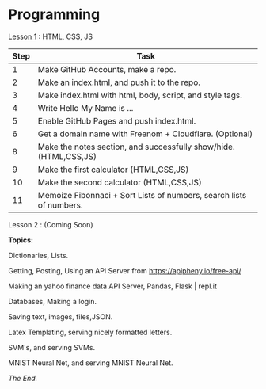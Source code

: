 # Programming
<a href = "/lesson1.html">Lesson 1</a> : HTML, CSS, JS

| Step | Task                                                         |
| ---- | ------------------------------------------------------------ |
| 1    | Make GitHub Accounts, make a repo.                           |
| 2    | Make an index.html, and push it to the repo.                 |
| 3    | Make index.html with html, body, script, and style tags.     |
| 4    | Write Hello My Name is ...                                   |
| 5    | Enable GitHub Pages and push index.html.                     |
| 6    | Get a domain name with Freenom + Cloudflare. (Optional)      |
| 8    | Make the notes section, and successfully show/hide. (HTML,CSS,JS) |
| 9    | Make the first calculator (HTML,CSS,JS)                      |
| 10   | Make the second calculator (HTML,CSS,JS)                     |
| 11   | Memoize Fibonnaci + Sort Lists of numbers, search lists of numbers. |

Lesson 2 : (Coming Soon)

**Topics:** 

Dictionaries, Lists.

Getting, Posting, Using an API Server from https://apipheny.io/free-api/ 

Making an yahoo finance data API Server, Pandas, Flask | repl.it

Databases, Making a login.

Saving text, images, files,JSON.

Latex Templating, serving nicely formatted letters.

SVM's, and serving SVMs.

MNIST Neural Net, and serving MNIST Neural Net.

*The End.*